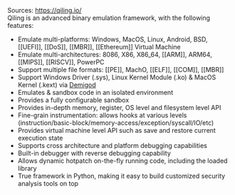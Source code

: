 Sources:
https://qiling.io/
\
Qiling is an advanced binary emulation framework, with the following features:

-   Emulate multi-platforms: Windows, MacOS, Linux, Android, BSD, [[UEFI]], [[DoS]], [[MBR]], [[Ethereum]] Virtual Machine
-   Emulate multi-architectures: 8086, X86, X86_64, [[ARM]], ARM64, [[MIPS]], [[RISCV]], PowerPC
-   Support multiple file formats: [[PE]], MachO, [[ELF]], [[COM]], [[MBR]]
-   Support Windows Driver (.sys), Linux Kernel Module (.ko) & MacOS Kernel (.kext) via [Demigod](https://groundx.io/demigod/)
-   Emulates & sandbox code in an isolated environment
-   Provides a fully configurable sandbox
-   Provides in-depth memory, register, OS level and filesystem level API
-   Fine-grain instrumentation: allows hooks at various levels (instruction/basic-block/memory-access/exception/syscall/IO/etc)
-   Provides virtual machine level API such as save and restore current execution state
-   Supports cross architecture and platform debugging capabilities
-   Built-in debugger with reverse debugging capability
-   Allows dynamic hotpatch on-the-fly running code, including the loaded library
-   True framework in Python, making it easy to build customized security analysis tools on top
